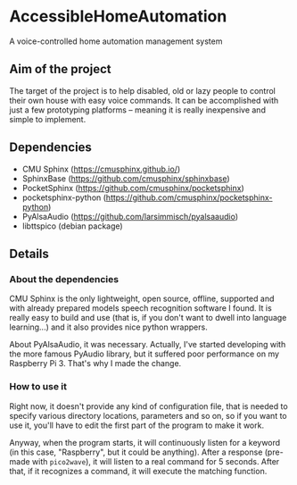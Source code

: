 # AccessibleHomeAutomation
A voice-controlled home automation management system

## Aim of the project
The target of the project is to help disabled, old or lazy people to control their own house with easy voice commands.
It can be accomplished with just a few prototyping platforms – meaning it is really inexpensive and simple to implement.

## Dependencies
* CMU Sphinx (https://cmusphinx.github.io/)
 * SphinxBase (https://github.com/cmusphinx/sphinxbase)
 * PocketSphinx (https://github.com/cmusphinx/pocketsphinx)
  * pocketsphinx-python (https://github.com/cmusphinx/pocketsphinx-python)
* PyAlsaAudio (https://github.com/larsimmisch/pyalsaaudio)
* libttspico (debian package)

## Details
### About the dependencies
CMU Sphinx is the only lightweight, open source, offline, supported and with already prepared models speech recognition software I found.
It is really easy to build and use (that is, if you don't want to dwell into language learning...) and it also provides nice python wrappers.

About PyAlsaAudio, it was necessary. Actually, I've started developing with the more famous PyAudio library, but it suffered poor performance on my Raspberry Pi 3. That's why I made the change.

### How to use it
Right now, it doesn't provide any kind of configuration file, that is needed to specify various directory locations, parameters and so on, so if you want to use it, you'll have to edit the first part of the program to make it work.

Anyway, when the program starts, it will continuously listen for a keyword (in this case, "Raspberry", but it could be anything). After a response (pre-made with `pico2wave`), it will listen to a real command for 5 seconds. After that, if it recognizes a command, it will execute the matching function.
